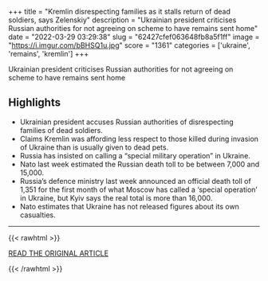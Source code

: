+++
title = "Kremlin disrespecting families as it stalls return of dead soldiers, says Zelenskiy"
description = "Ukrainian president criticises Russian authorities for not agreeing on scheme to have remains sent home"
date = "2022-03-29 03:29:38"
slug = "62427cfef063648fb8a5f1ff"
image = "https://i.imgur.com/bBHSQ1u.jpg"
score = "1361"
categories = ['ukraine', 'remains', 'kremlin']
+++

Ukrainian president criticises Russian authorities for not agreeing on scheme to have remains sent home

## Highlights

- Ukrainian president accuses Russian authorities of disrespecting families of dead soldiers.
- Claims Kremlin was affording less respect to those killed during invasion of Ukraine than is usually given to dead pets.
- Russia has insisted on calling a “special military operation” in Ukraine.
- Nato last week estimated the Russian death toll to be between 7,000 and 15,000.
- Russia’s defence ministry last week announced an official death toll of 1,351 for the first month of what Moscow has called a ‘special operation’ in Ukraine, but Kyiv says the real total is more than 16,000.
- Nato estimates that Ukraine has not released figures about its own casualties.

---

{{< rawhtml >}}
  <p class="article-category">
    <a target="_blank" href="https://www.theguardian.com/world/2022/mar/28/kremlin-russia-families-return-dead-bodies-ukraine-volodymyr-zelenskiy">READ THE ORIGINAL ARTICLE</a>
  </p>
{{< /rawhtml >}}
